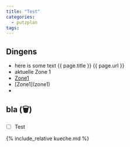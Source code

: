 ```yaml
---
title: "Test"
categories:
  - putzplan
tags:
---
```


## Dingens
<!--more-->
* here is some text {{ page.title }} {{ page.url }}
* aktuelle Zone <span class="ppzone">1</span>
* [Zone1](zone1)
* [Zone<span class="ppzone">1</span>](zone<span class="ppzone">1</span>)
* 

## bla (<span class="ppclear">🗑️</span>)

 - [ ] Test

{%  include_relative kueche.md %}


<!--stackedit_data:
eyJoaXN0b3J5IjpbLTEzODc4NzIyMiwxNDgzMzM0MzY0LDE0OD
MzMzQzNjQsLTE2MzUyNTcwODcsLTE2Mjc3Njk5OTQsMTg1NzQ0
MDQxNywtOTMyMDMxMTYxLC0xNDM0OTU4MDIwLC0yMDQ2OTU5Nj
U2LC0yMDE0NDE1NjIyLC02MDEzMjY4MDgsLTE4MjQ3MDQ0NjAs
MTM3OTgwNDMzMywtNjAzMDIyNTcxLC0xMzUwMjY0MTk2LDYxMT
AxODk5NCwtNzczNjgzMzcxLDE4MTE3NDEzODNdfQ==
-->